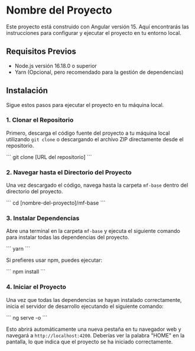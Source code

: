# Nombre del Proyecto

Este proyecto está construido con Angular versión 15. Aquí encontrarás las instrucciones para configurar y ejecutar el proyecto en tu entorno local.

## Requisitos Previos

- Node.js versión 16.18.0 o superior
- Yarn (Opcional, pero recomendado para la gestión de dependencias)

## Instalación

Sigue estos pasos para ejecutar el proyecto en tu máquina local.

### 1. Clonar el Repositorio

Primero, descarga el código fuente del proyecto a tu máquina local utilizando `git clone` o descargando el archivo ZIP directamente desde el repositorio.

\```
git clone [URL del repositorio]
\```

### 2. Navegar hasta el Directorio del Proyecto

Una vez descargado el código, navega hasta la carpeta `mf-base` dentro del directorio del proyecto.

\```
cd [nombre-del-proyecto]/mf-base
\```

### 3. Instalar Dependencias

Abre una terminal en la carpeta `mf-base` y ejecuta el siguiente comando para instalar todas las dependencias del proyecto.

\```
yarn
\```

Si prefieres usar npm, puedes ejecutar:

\```
npm install
\```

### 4. Iniciar el Proyecto

Una vez que todas las dependencias se hayan instalado correctamente, inicia el servidor de desarrollo ejecutando el siguiente comando:

\```
ng serve -o
\```

Esto abrirá automáticamente una nueva pestaña en tu navegador web y navegará a `http://localhost:4200`. Deberías ver la palabra "HOME" en la pantalla, lo que indica que el proyecto se ha iniciado correctamente.
